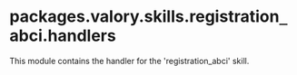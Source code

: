 <a id="packages.valory.skills.registration_abci.handlers"></a>

# packages.valory.skills.registration`_`abci.handlers

This module contains the handler for the 'registration_abci' skill.

